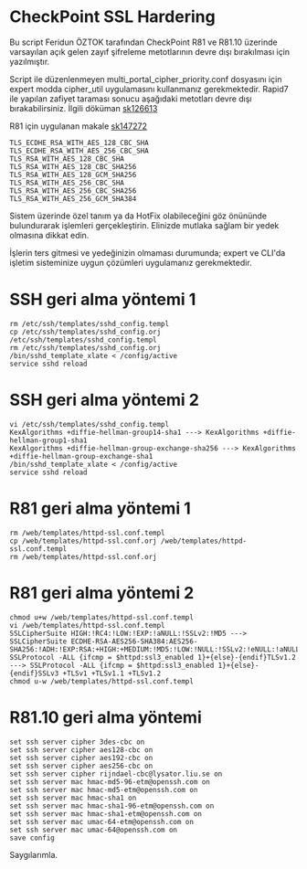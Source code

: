 # CheckPoint SSL Hardering
Bu script Feridun ÖZTOK tarafından CheckPoint R81 ve R81.10 üzerinde varsayılan açık gelen zayıf şifreleme metotlarının devre dışı bırakılması için yazılmıştır. 

Script ile düzenlenmeyen multi_portal_cipher_priority.conf dosyasını için expert modda cipher_util uygulamasını kullanmanız gerekmektedir. Rapid7 ile yapılan zafiyet taraması sonucu aşağıdaki metotları devre dışı bırakabilirsiniz.
İlgili döküman <a href="https://supportcenter.checkpoint.com/supportcenter/portal?eventSubmit_doGoviewsolutiondetails=&solutionid=sk126613" target="_blank">sk126613</a>

R81 için uygulanan makale <a href="https://supportcenter.checkpoint.com/supportcenter/portal?eventSubmit_doGoviewsolutiondetails=&solutionid=sk147272" target="_blank">sk147272</a>

```
TLS_ECDHE_RSA_WITH_AES_128_CBC_SHA
TLS_ECDHE_RSA_WITH_AES_256_CBC_SHA
TLS_RSA_WITH_AES_128_CBC_SHA
TLS_RSA_WITH_AES_128_CBC_SHA256
TLS_RSA_WITH_AES_128_GCM_SHA256
TLS_RSA_WITH_AES_256_CBC_SHA
TLS_RSA_WITH_AES_256_CBC_SHA256
TLS_RSA_WITH_AES_256_GCM_SHA384
```

Sistem üzerinde özel tanım ya da HotFix olabileceğini göz önününde bulundurarak işlemleri gerçekleştirin. Elinizde mutlaka sağlam bir yedek olmasına dikkat edin.

İşlerin ters gitmesi ve yedeğinizin olmaması durumunda; expert ve CLI'da işletim sisteminize uygun çözümleri uygulamanız gerekmektedir.

# SSH geri alma yöntemi 1
```
rm /etc/ssh/templates/sshd_config.templ
cp /etc/ssh/templates/sshd_config.orj /etc/ssh/templates/sshd_config.templ
rm /etc/ssh/templates/sshd_config.orj
/bin/sshd_template_xlate < /config/active
service sshd reload 
```

# SSH geri alma yöntemi 2
```
vi /etc/ssh/templates/sshd_config.templ
KexAlgorithms +diffie-hellman-group14-sha1 ---> KexAlgorithms +diffie-hellman-group1-sha1
KexAlgorithms +diffie-hellman-group-exchange-sha256 ---> KexAlgorithms +diffie-hellman-group-exchange-sha1
/bin/sshd_template_xlate < /config/active
service sshd reload 
```

# R81 geri alma yöntemi 1

```
rm /web/templates/httpd-ssl.conf.templ
cp /web/templates/httpd-ssl.conf.orj /web/templates/httpd-ssl.conf.templ
rm /web/templates/httpd-ssl.conf.orj
```

# R81 geri alma yöntemi 2
```
chmod u+w /web/templates/httpd-ssl.conf.templ
vi /web/templates/httpd-ssl.conf.templ
SSLCipherSuite HIGH:!RC4:!LOW:!EXP:!aNULL:!SSLv2:!MD5 ---> SSLCipherSuite ECDHE-RSA-AES256-SHA384:AES256-SHA256:!ADH:!EXP:RSA:+HIGH:+MEDIUM:!MD5:!LOW:!NULL:!SSLv2:!eNULL:!aNULL:!RC4:!SHA1
SSLProtocol -ALL {ifcmp = $httpd:ssl3_enabled 1}+{else}-{endif}TLSv1.2 ---> SSLProtocol -ALL {ifcmp = $httpd:ssl3_enabled 1}+{else}-{endif}SSLv3 +TLSv1 +TLSv1.1 +TLSv1.2
chmod u-w /web/templates/httpd-ssl.conf.templ
```

# R81.10 geri alma yöntemi
```
set ssh server cipher 3des-cbc on
set ssh server cipher aes128-cbc on 
set ssh server cipher aes192-cbc on 
set ssh server cipher aes256-cbc on 
set ssh server cipher rijndael-cbc@lysator.liu.se on
set ssh server mac hmac-md5-96-etm@openssh.com on 
set ssh server mac hmac-md5-etm@openssh.com on 
set ssh server mac hmac-sha1 on 
set ssh server mac hmac-sha1-96-etm@openssh.com on 
set ssh server mac hmac-sha1-etm@openssh.com on 
set ssh server mac umac-64-etm@openssh.com on 
set ssh server mac umac-64@openssh.com on 
save config
```

Saygılarımla.
